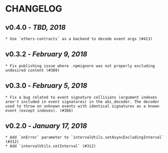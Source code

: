 # CHANGELOG

## v0.4.0 - _TBD, 2018_

    * Use `ethers-contracts` as a backend to decode event args (#413)

## v0.3.2 - _February 9, 2018_

    * Fix publishing issue where .npmignore was not properly excluding undesired content (#389)

## v0.3.0 - _February 5, 2018_

    * Fix a bug related to event signature collisions (argument indexes aren't included in event signatures) in the abi_decoder. The decoder used to throw on unknown events with identical signatures as a known event (except indexes). (#366)

## v0.2.0 - _January 17, 2018_

    * Add `onError` parameter to `intervalUtils.setAsyncExcludingInterval` (#312)
    * Add `intervalUtils.setInterval` (#312)
